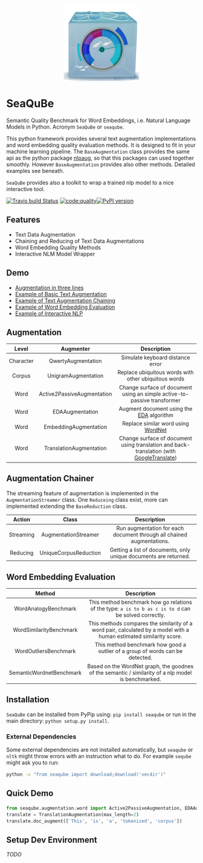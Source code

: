 <p align="center">
    <br>
    <img width="200px" src="https://github.com/bees4ever/SeaQuBe/raw/master/logo/seaqube_logo_v1.png"/>
<br>
<p>

# SeaQuBe

Semantic Quality Benchmark for Word Embeddings, i.e. Natural Language Models in Python. Acronym `SeaQuBe` or `seaqube`.

This python framework provides several text augmentation implementations and word embedding quality evaluation methods. It is designed to fit in your machine learning pipeline. The `BaseAugmentation` class provides the same api as the python package [nlpaug](https://github.com/makcedward/nlpaug/), so that this packages can used together smoothly. However `BaseAugmentation` provides also other methods. Detailed examples see beneath.

`SeaQuBe` provides also a toolkit to wrap a trained nlp model to a nice interactive tool.

<a target="_blank" href="https://travis-ci.org/github/bees4ever/SeaQuBe/builds/"><img src="https://travis-ci.org/bees4ever/SeaQuBe.svg?branch=master&amp;status=started" alt="Travis build Status"></a> <a href="https://app.codacy.com/gh/bees4ever/seaqube?utm_source=github.com&utm_medium=referral&utm_content=bees4ever/seaqube&utm_campaign=Badge_Grad" ><img src="https://api.codacy.com/project/badge/Grade/50fef8e32b794b65b10651de44637cf8"  alt="code:quality"></a>[![PyPI version](https://badge.fury.io/py/seaqube.svg)](https://badge.fury.io/py/seaqube)


## Features

*  Text Data Augmentation
*  Chaining and Reducing of Text Data Augmentations
*  Word Embedding Quality Methods
*  Interactive NLM Model Wrapper

## Demo
*   [Augmentation in three lines](https://github.com/bees4ever/SeaQuBe#quick-demo)
*   [Example of Basic Text Augmentation](https://github.com/bees4ever/SeaQuBe/blob/master/examples/basic_augmentation.ipynb)
*   [Example of Text Augmentation Chaining](https://github.com/bees4ever/SeaQuBe/blob/master/examples/chained_augmentation.ipynb)
*   [Example of Word Embedding Evaluation](https://github.com/bees4ever/SeaQuBe/blob/master/examples/word_embedding_evaluation.ipynb)
*   [Example of Interactive NLP](https://github.com/bees4ever/SeaQuBe/blob/master/examples/nlp.ipynb)

## Augmentation
| Level  | Augmenter  | Description |
|:---:|:---:|:---:|
| Character | QwertyAugmentation | Simulate keyboard distance error |
| Corpus | UnigramAugmentation | Replace ubiquitous words with other ubiquitous words |
| Word | Active2PassiveAugmentation | Change surface of document using an simple active-to-passive transformer |
| Word | EDAAugmentation | Augment document using the [EDA](https://github.com/jasonwei20/eda_nlp) algorithm |
| Word | EmbeddingAugmentation | Replace similar word using [WordNet](https://wordnet.princeton.edu/) |
| Word | TranslationAugmentation | Change surface of document using translation and back-translation (with [GoogleTranslate](https://translate.google.com/))|

## Augmentation Chainer
The streaming feature of augmentation is implemented in the ``AugmentationStreamer`` class. One `Reduceing` class exist, more can implemented
extending the ``BaseReduction`` class.  

| Action  | Class  | Description |
|:---:|:---:|:---:|
|Streaming|AugmentationStreamer| Run augmentation for each document through all chained augmentations.  |
|Reducing| UniqueCorpusReduction | Getting a list of documents, only unique documents are returned.  

## Word Embedding Evaluation
| Method  | Description |
|:---:|:---:|
|WordAnalogyBenchmark|This method benchmark how go relations of the type: `a is to b as c is to d` can be solved correctly.|
|WordSimilarityBenchmark|This methods compares the similarity of a word pair, calculated by a model with a human estimated similarity score.|
|WordOutliersBenchmark|This method benchmark how good a outlier of a group of words can be detected.|
|SemanticWordnetBenchmark|Based on the WordNet graph, the goodnes of the semantic / similarity of a nlp model is benchmarked.|

## Installation

`SeaQuBe` can be installed from PyPip using: `pip install seaqube` or run in the main directory: `python setup.py install`.

### External Dependencies

Some external dependencies are not installed automatically, but `seaqube` or `nltk` might throw errors with an instruction what to do.
For example ``seqube`` might ask you to run:

````bash 
python -c "from seaqube import download;download('vec4ir')"
````

## Quick Demo
````python
from seaqube.augmentation.word import Active2PassiveAugmentation, EDAAugmentation, TranslationAugmentation, EmbeddingAugmentation
translate = TranslationAugmentation(max_length=2)
translate.doc_augment(['This', 'is', 'a', 'tokenized', 'corpus'])
````

## Setup Dev Environment
_TODO_
